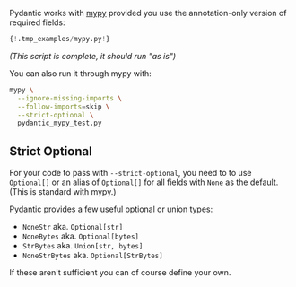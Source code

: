 Pydantic works with [mypy](http://mypy-lang.org/) provided you use the annotation-only version of
required fields:

```py
{!.tmp_examples/mypy.py!}
```
_(This script is complete, it should run "as is")_

You can also run it through mypy with:

```bash
mypy \
  --ignore-missing-imports \
  --follow-imports=skip \
  --strict-optional \
  pydantic_mypy_test.py
```

## Strict Optional

For your code to pass with `--strict-optional`, you need to to use `Optional[]` or an alias of `Optional[]`
for all fields with `None` as the default. (This is standard with mypy.)

Pydantic provides a few useful optional or union types:

* `NoneStr` aka. `Optional[str]`
* `NoneBytes` aka. `Optional[bytes]`
* `StrBytes` aka. `Union[str, bytes]`
* `NoneStrBytes` aka. `Optional[StrBytes]`

If these aren't sufficient you can of course define your own.
